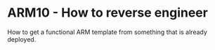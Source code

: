 # ARM10 - How to reverse engineer

How to get a functional ARM template from something that is already deployed.